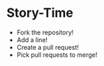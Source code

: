 Story-Time
==========

* Fork the repository!
* Add a line!
* Create a pull request!
* Pick pull requests to merge!
